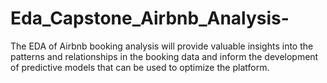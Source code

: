 # Eda_Capstone_Airbnb_Analysis-
The EDA of Airbnb booking analysis will provide valuable insights into the patterns and relationships in the booking data and inform the development of predictive models that can be used to optimize the platform. 
